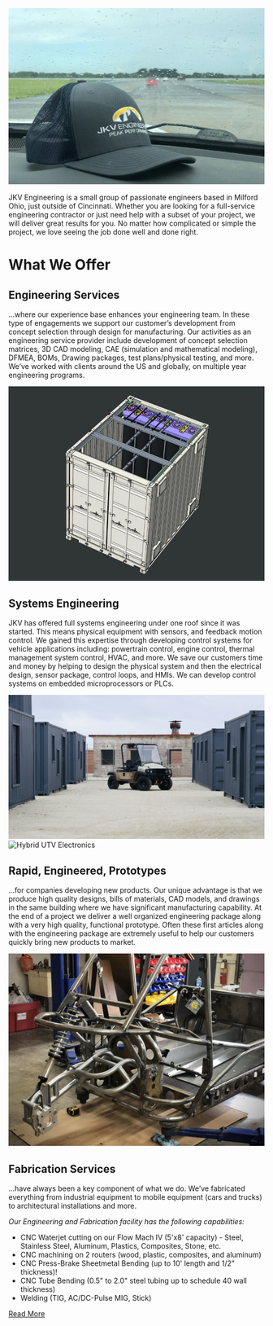 ---
---

![](../../images/hat.jpg)

JKV Engineering is a small group of passionate engineers based in Milford Ohio, just outside of Cincinnati. Whether you are looking for a full-service engineering contractor or just need help with a subset of your project, we will deliver great results for you. No matter how complicated or simple the project, we love seeing the job done well and done right.

# What We Offer 

<h2 id="engineering-services">Engineering Services</h2>

...where our experience base enhances your engineering team.  In these type of engagements we support our customer’s development from concept selection through design for manufacturing.  Our activities as an engineering service provider include development of concept selection matrices, 3D CAD modeling, CAE (simulation and mathematical modeling), DFMEA, BOMs, Drawing packages, test plans/physical testing, and more.  We’ve worked with clients around the US and globally, on multiple year engineering programs.      

![CAD design of a compressed hydrogen storage](../../images/hydrogen-cad-1.jpg)

<h2 id="systems-engineering">Systems Engineering</h2>

JKV has offered full systems engineering under one roof since it was started.  This means physical equipment with sensors, and feedback motion control.  We gained this expertise through developing control systems for vehicle applications including: powertrain control, engine control, thermal management system control, HVAC, and more.  We save our customers time and money by helping to design the physical system and then the electrical design, sensor package, control loops, and HMIs.    We can develop control systems on embedded microprocessors or PLCs.

![Hybrid Electric UTV](../../images/exergi_2.jpg)
![Hybrid UTV Electronics](../../images/exergi_30.jpg)

<h2 id="rapid-engineered-prototypes">Rapid, Engineered, Prototypes</h2>

...for companies developing new products.   Our unique advantage is that we produce high quality designs, bills of materials, CAD models, and drawings in the same building where we have significant manufacturing capability.  At the end of a project we deliver a well organized engineering package along with a very high quality, functional prototype.  Often these first articles along with the engineering package are extremely useful to help our customers quickly bring new products to market.

![Prototype build in process](../../images/three_wheeler.jpg)

<h2 id="fabrication-services">Fabrication Services</h2>

...have always been a key component of what we do.  We’ve fabricated everything from industrial equipment to mobile equipment (cars and trucks) to architectural installations and more.

_Our Engineering and Fabrication facility has the following capabilities:_

- CNC Waterjet cutting on our Flow Mach IV (5'x8' capacity) - Steel, Stainless Steel, Aluminum, Plastics, Composites, Stone, etc.
- CNC machining on 2 routers (wood, plastic, composites, and aluminum)
- CNC Press-Brake Sheetmetal Bending (up to 10' length and 1/2" thickness)!
- CNC Tube Bending (0.5" to 2.0" steel tubing up to schedule 40 wall thickness)
- Welding (TIG, AC/DC-Pulse MIG, Stick)

<div class="btn-wrapper">
  <a href="/fabrication" class="btn btn-yellow">Read More</a>
</div>